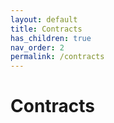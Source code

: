```yaml
---
layout: default
title: Contracts
has_children: true
nav_order: 2
permalink: /contracts
---
```


# Contracts
